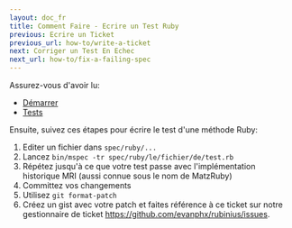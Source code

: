 ```yaml
---
layout: doc_fr
title: Comment Faire - Ecrire un Test Ruby
previous: Ecrire un Ticket
previous_url: how-to/write-a-ticket
next: Corriger un Test En Echec
next_url: how-to/fix-a-failing-spec
---
```


Assurez-vous d'avoir lu:

  *  [Démarrer](/doc/en/getting-started/)
  *  [Tests](/doc/en/specs/)

Ensuite, suivez ces étapes pour écrire le test d'une méthode Ruby:

  1. Editer un fichier dans `spec/ruby/...`
  2. Lancez `bin/mspec -tr spec/ruby/le/fichier/de/test.rb`
  3. Répétez jusqu'à ce que votre test passe avec l'implémentation
     historique MRI (aussi connue sous le nom de MatzRuby)
  4. Committez vos changements
  7. Utilisez `git format-patch`
  8. Créez un gist avec votre patch et faites référence à ce ticket sur notre gestionnaire de ticket <https://github.com/evanphx/rubinius/issues>.
